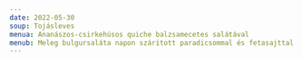 ```yaml
---
date: 2022-05-30
soup: Tojásleves
menua: Ananászos-csirkehúsos quiche balzsamecetes salátával
menub: Meleg bulgursaláta napon szárított paradicsommal és fetasajttal
---
```

